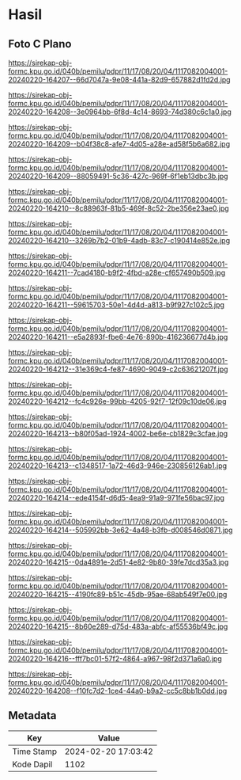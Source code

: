 # Hasil

## Foto C Plano

https://sirekap-obj-formc.kpu.go.id/040b/pemilu/pdpr/11/17/08/20/04/1117082004001-20240220-164207--66d7047a-9e08-441a-82d9-657882d1fd2d.jpg

https://sirekap-obj-formc.kpu.go.id/040b/pemilu/pdpr/11/17/08/20/04/1117082004001-20240220-164208--3e0964bb-6f8d-4c14-8693-74d380c6c1a0.jpg

https://sirekap-obj-formc.kpu.go.id/040b/pemilu/pdpr/11/17/08/20/04/1117082004001-20240220-164209--b04f38c8-afe7-4d05-a28e-ad58f5b6a682.jpg

https://sirekap-obj-formc.kpu.go.id/040b/pemilu/pdpr/11/17/08/20/04/1117082004001-20240220-164209--88059491-5c36-427c-969f-6f1eb13dbc3b.jpg

https://sirekap-obj-formc.kpu.go.id/040b/pemilu/pdpr/11/17/08/20/04/1117082004001-20240220-164210--8c88963f-81b5-469f-8c52-2be356e23ae0.jpg

https://sirekap-obj-formc.kpu.go.id/040b/pemilu/pdpr/11/17/08/20/04/1117082004001-20240220-164210--3269b7b2-01b9-4adb-83c7-c190414e852e.jpg

https://sirekap-obj-formc.kpu.go.id/040b/pemilu/pdpr/11/17/08/20/04/1117082004001-20240220-164211--7cad4180-b9f2-4fbd-a28e-cf657490b509.jpg

https://sirekap-obj-formc.kpu.go.id/040b/pemilu/pdpr/11/17/08/20/04/1117082004001-20240220-164211--59615703-50e1-4d4d-a813-b9f927c102c5.jpg

https://sirekap-obj-formc.kpu.go.id/040b/pemilu/pdpr/11/17/08/20/04/1117082004001-20240220-164211--e5a2893f-fbe6-4e76-890b-416236677d4b.jpg

https://sirekap-obj-formc.kpu.go.id/040b/pemilu/pdpr/11/17/08/20/04/1117082004001-20240220-164212--31e369c4-fe87-4690-9049-c2c63621207f.jpg

https://sirekap-obj-formc.kpu.go.id/040b/pemilu/pdpr/11/17/08/20/04/1117082004001-20240220-164212--fc4c926e-99bb-4205-92f7-12f09c10de06.jpg

https://sirekap-obj-formc.kpu.go.id/040b/pemilu/pdpr/11/17/08/20/04/1117082004001-20240220-164213--b80f05ad-1924-4002-be6e-cb1829c3cfae.jpg

https://sirekap-obj-formc.kpu.go.id/040b/pemilu/pdpr/11/17/08/20/04/1117082004001-20240220-164213--c1348517-1a72-46d3-946e-230856126ab1.jpg

https://sirekap-obj-formc.kpu.go.id/040b/pemilu/pdpr/11/17/08/20/04/1117082004001-20240220-164214--ede4154f-d6d5-4ea9-91a9-971fe56bac97.jpg

https://sirekap-obj-formc.kpu.go.id/040b/pemilu/pdpr/11/17/08/20/04/1117082004001-20240220-164214--505992bb-3e62-4a48-b3fb-d008546d0871.jpg

https://sirekap-obj-formc.kpu.go.id/040b/pemilu/pdpr/11/17/08/20/04/1117082004001-20240220-164215--0da4891e-2d51-4e82-9b80-39fe7dcd35a3.jpg

https://sirekap-obj-formc.kpu.go.id/040b/pemilu/pdpr/11/17/08/20/04/1117082004001-20240220-164215--4190fc89-b51c-45db-95ae-68ab549f7e00.jpg

https://sirekap-obj-formc.kpu.go.id/040b/pemilu/pdpr/11/17/08/20/04/1117082004001-20240220-164215--8b60e289-d75d-483a-abfc-af55536bf49c.jpg

https://sirekap-obj-formc.kpu.go.id/040b/pemilu/pdpr/11/17/08/20/04/1117082004001-20240220-164216--fff7bc01-57f2-4864-a967-98f2d371a6a0.jpg

https://sirekap-obj-formc.kpu.go.id/040b/pemilu/pdpr/11/17/08/20/04/1117082004001-20240220-164208--f10fc7d2-1ce4-44a0-b9a2-cc5c8bb1b0dd.jpg


## Metadata

| Key        | Value               |
| ---------- | ------------------- |
| Time Stamp | 2024-02-20 17:03:42 |
| Kode Dapil | 1102                |



